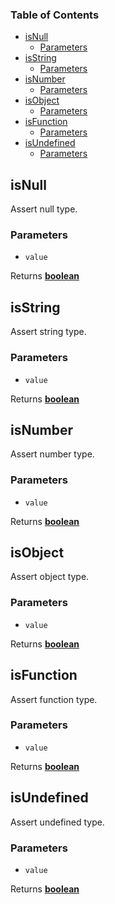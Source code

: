 <!-- Generated by documentation.js. Update this documentation by updating the source code. -->

### Table of Contents

-   [isNull][1]
    -   [Parameters][2]
-   [isString][3]
    -   [Parameters][4]
-   [isNumber][5]
    -   [Parameters][6]
-   [isObject][7]
    -   [Parameters][8]
-   [isFunction][9]
    -   [Parameters][10]
-   [isUndefined][11]
    -   [Parameters][12]

## isNull

Assert null type.

### Parameters

-   `value`  

Returns **[boolean][13]** 

## isString

Assert string type.

### Parameters

-   `value`  

Returns **[boolean][13]** 

## isNumber

Assert number type.

### Parameters

-   `value`  

Returns **[boolean][13]** 

## isObject

Assert object type.

### Parameters

-   `value`  

Returns **[boolean][13]** 

## isFunction

Assert function type.

### Parameters

-   `value`  

Returns **[boolean][13]** 

## isUndefined

Assert undefined type.

### Parameters

-   `value`  

Returns **[boolean][13]** 

[1]: #isnull

[2]: #parameters

[3]: #isstring

[4]: #parameters-1

[5]: #isnumber

[6]: #parameters-2

[7]: #isobject

[8]: #parameters-3

[9]: #isfunction

[10]: #parameters-4

[11]: #isundefined

[12]: #parameters-5

[13]: https://developer.mozilla.org/docs/Web/JavaScript/Reference/Global_Objects/Boolean

